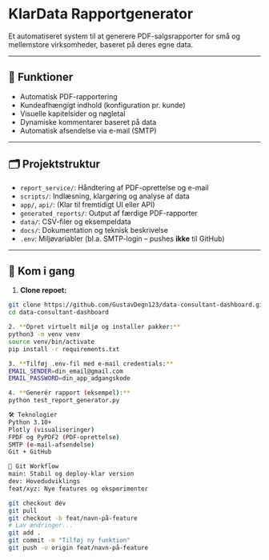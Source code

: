 # KlarData Rapportgenerator

Et automatiseret system til at generere PDF-salgsrapporter for små og mellemstore virksomheder, baseret på deres egne data.

---

## 🧠 Funktioner

- Automatisk PDF-rapportering
- Kundeafhængigt indhold (konfiguration pr. kunde)
- Visuelle kapitelsider og nøgletal
- Dynamiske kommentarer baseret på data
- Automatisk afsendelse via e-mail (SMTP)

---

## 🗂 Projektstruktur

- `report_service/`: Håndtering af PDF-oprettelse og e-mail
- `scripts/`: Indlæsning, klargøring og analyse af data
- `app/`, `api/`: (Klar til fremtidigt UI eller API)
- `generated_reports/`: Output af færdige PDF-rapporter
- `data/`: CSV-filer og eksempeldata
- `docs/`: Dokumentation og teknisk beskrivelse
- `.env`: Miljøvariabler (bl.a. SMTP-login – pushes **ikke** til GitHub)

---

## 🚀 Kom i gang

1. **Clone repoet:**
```bash
git clone https://github.com/GustavDegn123/data-consultant-dashboard.git
cd data-consultant-dashboard

2. **Opret virtuelt miljø og installer pakker:**
python3 -m venv venv
source venv/bin/activate
pip install -r requirements.txt

3. **Tilføj .env-fil med e-mail credentials:**
EMAIL_SENDER=din_email@gmail.com
EMAIL_PASSWORD=din_app_adgangskode

4. **Generér rapport (eksempel):**
python test_report_generator.py

🛠️ Teknologier
Python 3.10+
Plotly (visualiseringer)
FPDF og PyPDF2 (PDF-oprettelse)
SMTP (e-mail-afsendelse)
Git + GitHub

🧪 Git Workflow
main: Stabil og deploy-klar version
dev: Hovedudviklings
feat/xyz: Nye features og eksperimenter

git checkout dev
git pull
git checkout -b feat/navn-på-feature
# Lav ændringer...
git add .
git commit -m "Tilføj ny funktion"
git push -u origin feat/navn-på-feature